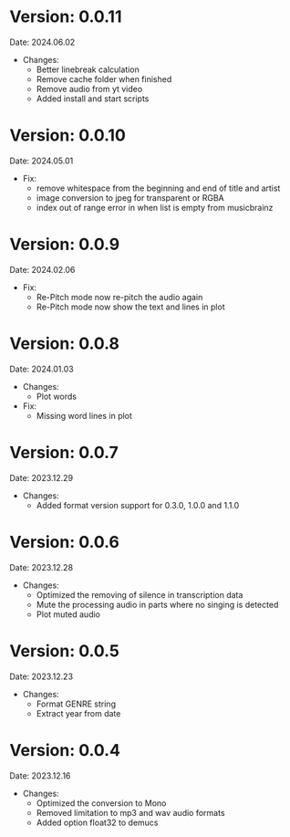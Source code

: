# Version: 0.0.11
Date: 2024.06.02
- Changes:
  - Better linebreak calculation
  - Remove cache folder when finished
  - Remove audio from yt video
  - Added install and start scripts

# Version: 0.0.10
Date: 2024.05.01
- Fix:
  - remove whitespace from the beginning and end of title and artist
  - image conversion to jpeg for transparent or RGBA
  - index out of range error in when list is empty from musicbrainz

# Version: 0.0.9
Date: 2024.02.06
- Fix:
  - Re-Pitch mode now re-pitch the audio again
  - Re-Pitch mode now show the text and lines in plot

# Version: 0.0.8
Date: 2024.01.03
- Changes:
  - Plot words
- Fix:
  - Missing word lines in plot

# Version: 0.0.7
Date: 2023.12.29
- Changes:
  - Added format version support for 0.3.0, 1.0.0 and 1.1.0

# Version: 0.0.6
Date: 2023.12.28
- Changes:
  - Optimized the removing of silence in transcription data
  - Mute the processing audio in parts where no singing is detected
  - Plot muted audio

# Version: 0.0.5
Date: 2023.12.23
- Changes:
  - Format GENRE string
  - Extract year from date

# Version: 0.0.4
Date: 2023.12.16
- Changes:
  - Optimized the conversion to Mono
  - Removed limitation to mp3 and wav audio formats
  - Added option float32 to demucs